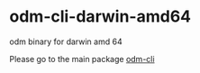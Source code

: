 # odm-cli-darwin-amd64

odm binary for darwin amd 64

Please go to the main package [odm-cli](https://www.npmjs.com/package/@hembrow-innovations/odm-cli)
